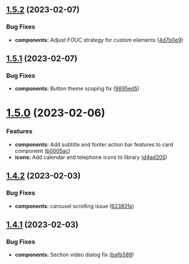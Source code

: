 ## [1.5.2](https://github.com/jacecotton/tcds/compare/v1.5.1...v1.5.2) (2023-02-07)


### Bug Fixes

* **components:** Adjust FOUC strategy for custom elements ([4d7b0e9](https://github.com/jacecotton/tcds/commit/4d7b0e99377f0dbadd8e314a6e1160fd50c77b3d))



## [1.5.1](https://github.com/jacecotton/tcds/compare/v1.5.0...v1.5.1) (2023-02-07)


### Bug Fixes

* **components:** Button theme scoping fix ([9695ed5](https://github.com/jacecotton/tcds/commit/9695ed5d9a243d0aa174c31a7f399fb945cb16ec))



# [1.5.0](https://github.com/jacecotton/tcds/compare/v1.4.2...v1.5.0) (2023-02-06)


### Features

* **components:** Add subtitle and footer action bar features to card component ([b0005ac](https://github.com/jacecotton/tcds/commit/b0005accc3a2c2f674add850b6cc12e0e3706cdc))
* **icons:** Add calendar and telephone icons to library ([d4ad205](https://github.com/jacecotton/tcds/commit/d4ad205eeac55673ba0730a98f2e045ef725b530))



## [1.4.2](https://github.com/jacecotton/tcds/compare/v1.4.1...v1.4.2) (2023-02-03)


### Bug Fixes

* **components:** carousel scrolling issue ([62382fa](https://github.com/jacecotton/tcds/commit/62382fae88639930393906cf85fd47df6b84c0ef))



## [1.4.1](https://github.com/jacecotton/tcds/compare/v1.4.0...v1.4.1) (2023-02-03)


### Bug Fixes

* **components:** Section video dialog fix ([bafb589](https://github.com/jacecotton/tcds/commit/bafb589fdec5e73213e33544679bdd189726dfa8))



